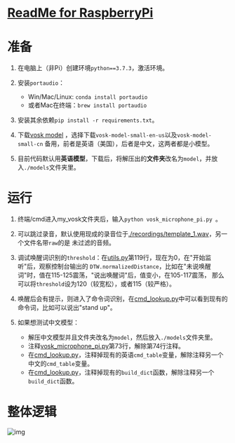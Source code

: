 # [ReadMe for RaspberryPi](README_RaspberryPi.md) 

# 准备
1. 在电脑上（非Pi）创建环境```python==3.7.3```，激活环境。

1. 安装```portaudio```：
    - Win/Mac/Linux: ```conda install portaudio```
    - 或者Mac在终端：```brew install portaudio```

1. 安装其余依赖```pip install -r requirements.txt```。

1. 下载[vosk model](https://alphacephei.com/vosk/models) ，选择下载```vosk-model-small-en-us```以及```vosk-model-small-cn```
备用，前者是英语（美国），后者是中文，这两者都是小模型。
   
1. 目前代码默认用**英语模型**，下载后，将解压出的**文件夹**改名为```model```，并放入```./models```文件夹里。

# 运行
1. 终端/cmd进入my_vosk文件夹后，输入```python vosk_microphone_pi.py ```。

1. 可以跳过录音，默认使用现成的录音位于[./recordings/template_1.wav](./recordings/template_1.wav)，另一个文件名带```raw```的是
   未过滤的音频。 
   
1. 调试唤醒词识别的```threshold```：在[utils.py](./utils.py)第119行，现在为0，在"开始监听"后，观察控制台输出的
   ```DTW.normalizedDistance```，比如在"未说唤醒词"时，值在115-125震荡，"说出唤醒词"后，值变小，在105-117震荡，
   那么可以将```threshold```设为120（较宽松），或者115（较严格）。
   
1. 唤醒后会有提示，则进入了命令词识别，在[cmd_lookup.py](common/cmd_lookup.py)中可以看到现有的命令词，比如可以说出"stand up"。

1. 如果想测试中文模型：
   - 解压中文模型并且文件夹改名为```model```，然后放入```./models```文件夹里。
   - 注释[vosk_microphone_pi.py](./vosk_microphone_pi.py)第73行，解除第74行注释。
   - 在[cmd_lookup.py](common/cmd_lookup.py)，注释掉现有的英语```cmd_table```变量，解除注释另一个中文的```cmd_table```变量。
   - 在[cmd_lookup.py](common/cmd_lookup.py)，注释掉现有的```build_dict```函数，解除注释另一个```build_dict```函数。
 
  
# 整体逻辑
![img](../Hey%20Bittle.svg)